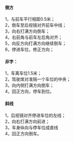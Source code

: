 #### 侧方
1，与前车平行相距0.5米；   
2，倒车至后视镜对齐前车中线；   
3，向右打满方向倒车；   
4，右前角与前车左后角对齐；   
5，向反方向打满方向继续倒车；   
6，停进车位，修正方向；   

#### 非字：
1，车离车位1.5米；   
2，驾驶席对准隔一个车位的中央；   
3，向内侧打满方向倒车；   
4，回正方向，停车到位。   


#### 斜线
1，后视镜对齐停进车位的左线；   
2，向右打满方向前进；   
3，车身纵向与停车位成直线   
4，回正方向倒车。